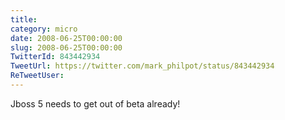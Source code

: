 ```yaml
---
title: 
category: micro
date: 2008-06-25T00:00:00
slug: 2008-06-25T00:00:00
TwitterId: 843442934
TweetUrl: https://twitter.com/mark_philpot/status/843442934
ReTweetUser: 
---
```


Jboss 5 needs to get out of beta already!